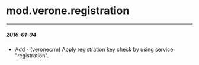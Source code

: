 # mod.verone.registration
---
#####  2016-01-04
- Add - (veronecrm) Apply registration key check by using service "registration".
